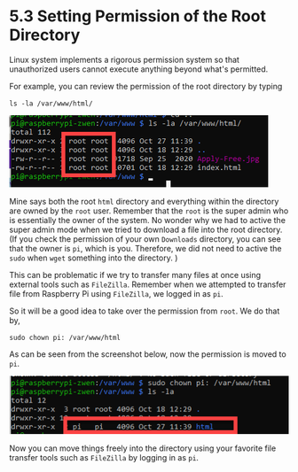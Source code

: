 # 5.3 Setting Permission of the Root Directory

Linux system implements a rigorous permission system so that unauthorized users cannot execute anything beyond what's permitted.

For example, you can review the permission of the root directory by typing 

``` shell
ls -la /var/www/html/
```

![image-20211027115219934](images/image-20211027115219934.png)

Mine says both the root `html` directory and everything within the directory are owned by the `root` user. Remember that the `root` is the super admin who is essentially the owner of the system. No wonder why we had to active the super admin mode when we tried to download a file into the root directory. (If you check the permission of your own `Downloads` directory, you can see that the owner is `pi`, which is you. Therefore, we did not need to active the `sudo` when `wget` something into the directory. )

This can be problematic if we try to transfer many files at once using external tools such as `FileZilla`. Remember when we attempted to transfer file from Raspberry Pi using `FileZilla`, we logged in as `pi`. 

So it will be a good idea to take over the permission from `root`. We do that by, 

```shell
sudo chown pi: /var/www/html
```

As can be seen from the screenshot below, now the permission is moved to `pi`. 

![image-20211027120457661](images/image-20211027120457661.png)

Now you can move things freely into the directory using your favorite file transfer tools such as `FileZilla` by logging in as `pi`. 


